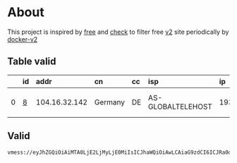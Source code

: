 
# About

This project is inspired by [free](https://github.com/freefq/free) and [check](https://github.com/yeahwu/check) to filter free [v2](https://github.com/v2fly/v2ray-core) site periodically by [docker-v2](https://hub.docker.com/r/v2ray/official)

    

## Table valid
|    | id                 | addr          | cn      | cc   | isp               | ip             | chatgpt          |
|---:|:-------------------|:--------------|:--------|:-----|:------------------|:---------------|:-----------------|
|  0 | [8](config/8.json) | 104.16.32.142 | Germany | DE   | AS-GLOBALTELEHOST | 193.108.118.34 | Yes (Region: DE) |

## Valid
```
vmess://eyJhZGQiOiAiMTA0LjE2LjMyLjE0MiIsICJhaWQiOiAwLCAiaG9zdCI6ICJRa0d4YTJNU3ZtdS5qYW5iYXJvb24uY29tIiwgImlkIjogIjNkZTRlYzI3LTc0YjQtNDNlMy1iZjIzLTE4ZTcyNmFjODBiYyIsICJuZXQiOiAid3MiLCAicGF0aCI6ICIvUDZrcG41VUtHNDBNTkxLMiIsICJwb3J0IjogNDQzLCAicHMiOiAiZ2l0aHViLmNvbS9mcmVlZnEgLSBcdTdmOGVcdTU2ZmRDbG91ZEZsYXJlXHU1MTZjXHU1M2Y4Q0ROXHU4MjgyXHU3MGI5IDgiLCAidGxzIjogInRscyIsICJ0eXBlIjogImF1dG8iLCAic2VjdXJpdHkiOiAiYXV0byIsICJza2lwLWNlcnQtdmVyaWZ5IjogdHJ1ZSwgInNuaSI6ICIifQ==
```

